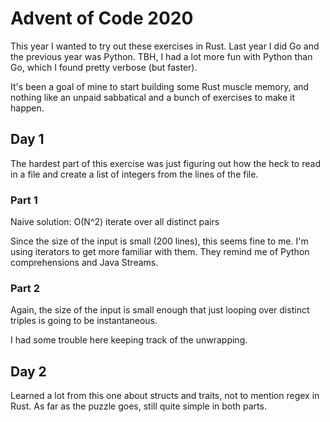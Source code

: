 # Advent of Code 2020

This year I wanted to try out these exercises in Rust.  Last year I
did Go and the previous year was Python.  TBH, I had a lot more fun
with Python than Go, which I found pretty verbose (but faster).

It's been a goal of mine to start building some Rust muscle memory,
and nothing like an unpaid sabbatical and a bunch of exercises to make
it happen.

## Day 1

The hardest part of this exercise was just figuring out how the heck to read in a file and create a list of integers from the lines of the file.

### Part 1

Naive solution: O(N^2) iterate over all distinct pairs

Since the size of the input is small (200 lines), this seems fine to me.  I'm using iterators to get more familiar with them.  They remind me of Python comprehensions and Java Streams.

### Part 2

Again, the size of the input is small enough that just looping over distinct triples is going to be instantaneous.

I had some trouble here keeping track of the unwrapping.

## Day 2

Learned a lot from this one about structs and traits, not to mention regex in Rust.  As far as the puzzle goes, still quite simple in both parts.
